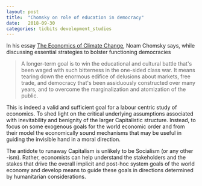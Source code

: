 ```yaml
---
layout: post
title:  "Chomsky on role of education in democracy"
date:   2018-09-30 
categories: tidbits development_studies
---
```


In his essay [The Economics of Climate Change], Noam Chomsky says, while
discussing essential strategies to bolster functioning democracies

> A longer-term goal is to win the educational and cultural battle that's been
> waged with such bitterness in the one-sided class war. It means tearing down
> the enormous edifice of delusions about markets, free trade, and democracy
> that's been assiduously constructed over many years, and to overcome the
> marginalization and atomization of the public.

This is indeed a valid and sufficient goal for a labour centric study of
economics. To shed light on the critical underlying assumptions associated with
inevitability and benignity of the larger Capitalistic structure. Instead, to
focus on some exogenous goals for the world economic order and from their model
the economically sound mechanisms that may be useful in guiding the invisible
hand in a moral direction.

The antidote to runaway Capitalism is unlikely to be Socialism (or any other
-ism). Rather, economists can help understand the stakeholders and the stakes
that drive the overall implicit and post-hoc system goals of the world economy
and develop means to guide these goals in directions determined by humanitarian
considerations.

[The Economics of Climate Change]: https://www.jstor.org/stable/41555159
